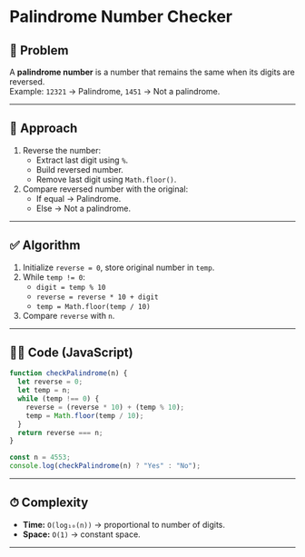 # Palindrome Number Checker

## 📌 Problem
A **palindrome number** is a number that remains the same when its digits are reversed.  
Example: `12321` → Palindrome, `1451` → Not a palindrome.

---

## 🔎 Approach
1. Reverse the number:
   - Extract last digit using `%`.
   - Build reversed number.
   - Remove last digit using `Math.floor()`.
2. Compare reversed number with the original:
   - If equal → Palindrome.
   - Else → Not a palindrome.

---

## ✅ Algorithm
1. Initialize `reverse = 0`, store original number in `temp`.
2. While `temp != 0`:
   - `digit = temp % 10`
   - `reverse = reverse * 10 + digit`
   - `temp = Math.floor(temp / 10)`
3. Compare `reverse` with `n`.

---

## 🧑‍💻 Code (JavaScript)
```javascript
function checkPalindrome(n) {
  let reverse = 0;
  let temp = n;
  while (temp !== 0) {
    reverse = (reverse * 10) + (temp % 10); 
    temp = Math.floor(temp / 10); 
  }
  return reverse === n; 
}

const n = 4553;
console.log(checkPalindrome(n) ? "Yes" : "No");
```

---

## ⏱ Complexity
- **Time:** `O(log₁₀(n))` → proportional to number of digits.  
- **Space:** `O(1)` → constant space.

---

